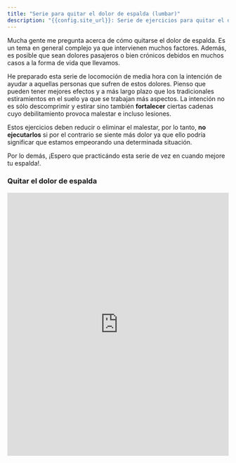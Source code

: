 ```yaml
---
title: "Serie para quitar el dolor de espalda (lumbar)"
description: "{{config.site_url}}: Serie de ejercicios para quitar el dolor de espalda (lumbar)"
---
```


Mucha gente me pregunta acerca de cómo quitarse el dolor de espalda. Es un tema en general complejo ya que intervienen muchos factores. Además, es posible que sean dolores pasajeros o bien crónicos debidos en muchos casos a la forma de vida que llevamos.

He preparado esta serie de locomoción de media hora con la intención de ayudar a aquellas personas que sufren de estos dolores. Pienso que pueden tener mejores efectos y a más largo plazo que los tradicionales estiramientos en el suelo ya que se trabajan más aspectos. La intención no es sólo descomprimir y estirar sino también **fortalecer** ciertas cadenas cuyo debilitamiento provoca malestar e incluso lesiones.

Estos ejercicios deben reducir o eliminar el malestar, por lo tanto, **no ejecutarlos** si por el contrario se siente más dolor ya que ello podría significar que estamos empeorando una determinada situación.

Por lo demás, ¡Espero que practicándo esta serie de vez en cuando mejore tu espalda!.

### Quitar el dolor de espalda

<iframe width="100%" height="600"  max-width="100%" allowfullscreen="" frameborder="0"
src="https://www.youtube.com/embed/HJgeexZRU18">
</iframe>